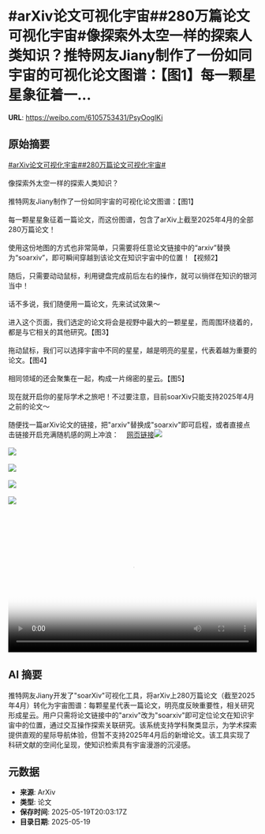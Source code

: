 # #arXiv论文可视化宇宙##280万篇论文可视化宇宙#像探索外太空一样的探索人类知识？推特网友Jiany制作了一份如同宇宙的可视化论文图谱：【图1】每一颗星星象征着一...

**URL**: https://weibo.com/6105753431/PsyOoglKi

## 原始摘要

<a href="https://m.weibo.cn/search?containerid=231522type%3D1%26t%3D10%26q%3D%23arXiv%E8%AE%BA%E6%96%87%E5%8F%AF%E8%A7%86%E5%8C%96%E5%AE%87%E5%AE%99%23&amp;extparam=%23arXiv%E8%AE%BA%E6%96%87%E5%8F%AF%E8%A7%86%E5%8C%96%E5%AE%87%E5%AE%99%23" data-hide=""><span class="surl-text">#arXiv论文可视化宇宙#</span></a><a href="https://m.weibo.cn/search?containerid=231522type%3D1%26t%3D10%26q%3D%23280%E4%B8%87%E7%AF%87%E8%AE%BA%E6%96%87%E5%8F%AF%E8%A7%86%E5%8C%96%E5%AE%87%E5%AE%99%23&amp;extparam=%23280%E4%B8%87%E7%AF%87%E8%AE%BA%E6%96%87%E5%8F%AF%E8%A7%86%E5%8C%96%E5%AE%87%E5%AE%99%23" data-hide=""><span class="surl-text">#280万篇论文可视化宇宙#</span></a><br><br>像探索外太空一样的探索人类知识？<br><br>推特网友Jiany制作了一份如同宇宙的可视化论文图谱：【图1】<br><br>每一颗星星象征着一篇论文，而这份图谱，包含了arXiv上截至2025年4月的全部280万篇论文！<br><br>使用这份地图的方式也非常简单，只需要将任意论文链接中的“arxiv”替换为“soarxiv”，即可瞬间穿越到该论文在知识宇宙中的位置！【视频2】<br><br>随后，只需要动动鼠标，利用键盘完成前后左右的操作，就可以徜徉在知识的银河当中！<br><br>话不多说，我们随便用一篇论文，先来试试效果～<br><br>进入这个页面，我们选定的论文将会是视野中最大的一颗星星，而周围环绕着的，都是与它相关的其他研究。【图3】<br><br>拖动鼠标，我们可以选择宇宙中不同的星星，越是明亮的星星，代表着越为重要的论文。【图4】<br><br>相同领域的还会聚集在一起，构成一片绵密的星云。【图5】<br><br>现在就开启你的星际学术之旅吧！不过要注意，目前soarXiv只能支持2025年4月之前的论文～<br><br>随便找一篇arXiv论文的链接，把"arxiv"替换成"soarxiv"即可启程，或者直接点击链接开启充满随机感的网上冲浪：<a href="https://weibo.cn/sinaurl?u=https%3A%2F%2Fsoarxiv.org%2F" data-hide=""><span class="url-icon"><img style="width: 1rem;height: 1rem" src="https://h5.sinaimg.cn/upload/2015/09/25/3/timeline_card_small_web_default.png" referrerpolicy="no-referrer"></span><span class="surl-text">网页链接</span></a><img style="" src="https://tvax2.sinaimg.cn/large/006Fd7o3gy1i1kxpnrm7uj30zk0izk5y.jpg" referrerpolicy="no-referrer"><br><br><img style="" src="https://tvax4.sinaimg.cn/large/006Fd7o3ly1i1kxqo9rtmj30zk0k00v3.jpg" referrerpolicy="no-referrer"><br><br><img style="" src="https://tvax1.sinaimg.cn/large/006Fd7o3gy1i1kxpre3m9j30wc0zk15v.jpg" referrerpolicy="no-referrer"><br><br><img style="" src="https://tvax2.sinaimg.cn/large/006Fd7o3gy1i1kxptrb4nj30w10zkk50.jpg" referrerpolicy="no-referrer"><br><br><img style="" src="https://tvax2.sinaimg.cn/large/006Fd7o3gy1i1kxpvenyjj30wf0zk4fs.jpg" referrerpolicy="no-referrer"><br><br><br clear="both"><div style="clear: both"></div><video controls="controls" poster="https://tvax2.sinaimg.cn/orj480/006Fd7o3ly1i1kxqnubkqj30zk0k00v3.jpg" style="width: 100%"><source src="https://f.video.weibocdn.com/o0/mi7pXUHOlx08omUE7Cc001041200h2qw0E010.mp4?label=mp4_720p&amp;template=1280x720.25.0&amp;ori=0&amp;ps=1CwnkDw1GXwCQx&amp;Expires=1747688523&amp;ssig=hAy%2BFmEHDQ&amp;KID=unistore,video"><source src="https://f.video.weibocdn.com/o0/zq06lIo6lx08omUDmLcY010412008fe40E010.mp4?label=mp4_hd&amp;template=852x480.25.0&amp;ori=0&amp;ps=1CwnkDw1GXwCQx&amp;Expires=1747688523&amp;ssig=ixyx7zHacl&amp;KID=unistore,video"><source src="https://f.video.weibocdn.com/o0/wiMKioYQlx08omUCZJFC010412004XER0E010.mp4?label=mp4_ld&amp;template=640x360.25.0&amp;ori=0&amp;ps=1CwnkDw1GXwCQx&amp;Expires=1747688523&amp;ssig=D4jTvfUxZQ&amp;KID=unistore,video"><p>视频无法显示，请前往<a href="https://video.weibo.com/show?fid=1034%3A5168069623087116" target="_blank" rel="noopener noreferrer">微博视频</a>观看。</p></video>

## AI 摘要

推特网友Jiany开发了"soarXiv"可视化工具，将arXiv上280万篇论文（截至2025年4月）转化为宇宙图谱：每颗星星代表一篇论文，明亮度反映重要性，相关研究形成星云。用户只需将论文链接中的"arxiv"改为"soarxiv"即可定位论文在知识宇宙中的位置，通过交互操作探索关联研究。该系统支持学科聚类显示，为学术探索提供直观的星际导航体验，但暂不支持2025年4月后的新增论文。该工具实现了科研文献的空间化呈现，使知识检索具有宇宙漫游的沉浸感。

## 元数据

- **来源**: ArXiv
- **类型**: 论文
- **保存时间**: 2025-05-19T20:03:17Z
- **目录日期**: 2025-05-19
